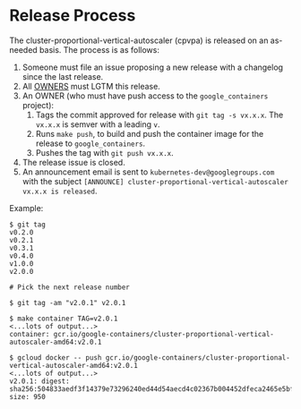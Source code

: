 # Release Process

The cluster-proportional-vertical-autoscaler (cpvpa) is released on an as-needed basis. The process is as follows:

1. Someone must file an issue proposing a new release with a changelog since the last release.
1. All [OWNERS](OWNERS) must LGTM this release.
1. An OWNER (who must have push access to the `google_containers` project):
    1. Tags the commit approved for release with `git tag -s vx.x.x`. The `vx.x.x` is semver with a leading `v`.
    1. Runs `make push`, to build and push the container image for the release to `google_containers`.
    1. Pushes the tag with `git push vx.x.x`. 
1. The release issue is closed.
1. An announcement email is sent to `kubernetes-dev@googlegroups.com` with the subject `[ANNOUNCE] cluster-proportional-vertical-autoscaler vx.x.x is released`.

Example:

```
$ git tag
v0.2.0
v0.2.1
v0.3.1
v0.4.0
v1.0.0
v2.0.0

# Pick the next release number

$ git tag -am "v2.0.1" v2.0.1

$ make container TAG=v2.0.1
<...lots of output...>
container: gcr.io/google-containers/cluster-proportional-vertical-autoscaler-amd64:v2.0.1

$ gcloud docker -- push gcr.io/google-containers/cluster-proportional-vertical-autoscaler-amd64:v2.0.1
<...lots of output...>
v2.0.1: digest: sha256:504833aedf3f14379e73296240ed44d54aecd4c02367b004452dfeca2465e5bf size: 950
```
